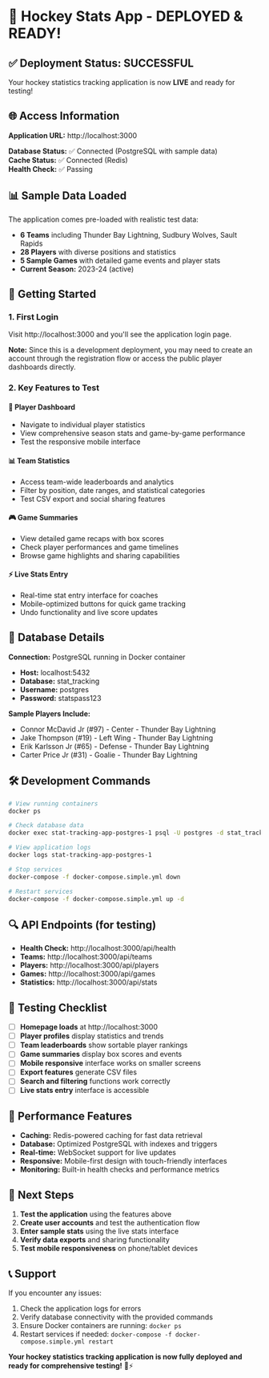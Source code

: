 # 🏒 Hockey Stats App - DEPLOYED & READY!

## ✅ Deployment Status: SUCCESSFUL

Your hockey statistics tracking application is now **LIVE** and ready for testing!

## 🌐 Access Information

**Application URL:** http://localhost:3000

**Database Status:** ✅ Connected (PostgreSQL with sample data)  
**Cache Status:** ✅ Connected (Redis)  
**Health Check:** ✅ Passing

## 📊 Sample Data Loaded

The application comes pre-loaded with realistic test data:
- **6 Teams** including Thunder Bay Lightning, Sudbury Wolves, Sault Rapids
- **28 Players** with diverse positions and statistics  
- **5 Sample Games** with detailed game events and player stats
- **Current Season:** 2023-24 (active)

## 🔐 Getting Started

### 1. First Login
Visit http://localhost:3000 and you'll see the application login page.

**Note:** Since this is a development deployment, you may need to create an account through the registration flow or access the public player dashboards directly.

### 2. Key Features to Test

#### 🏒 Player Dashboard
- Navigate to individual player statistics
- View comprehensive season stats and game-by-game performance
- Test the responsive mobile interface

#### 📊 Team Statistics  
- Access team-wide leaderboards and analytics
- Filter by position, date ranges, and statistical categories
- Test CSV export and social sharing features

#### 🎮 Game Summaries
- View detailed game recaps with box scores
- Check player performances and game timelines
- Browse game highlights and sharing capabilities

#### ⚡ Live Stats Entry
- Real-time stat entry interface for coaches
- Mobile-optimized buttons for quick game tracking
- Undo functionality and live score updates

## 💾 Database Details

**Connection:** PostgreSQL running in Docker container
- **Host:** localhost:5432
- **Database:** stat_tracking  
- **Username:** postgres
- **Password:** statspass123

**Sample Players Include:**
- Connor McDavid Jr (#97) - Center - Thunder Bay Lightning
- Jake Thompson (#19) - Left Wing - Thunder Bay Lightning  
- Erik Karlsson Jr (#65) - Defense - Thunder Bay Lightning
- Carter Price Jr (#31) - Goalie - Thunder Bay Lightning

## 🛠 Development Commands

```bash
# View running containers
docker ps

# Check database data
docker exec stat-tracking-app-postgres-1 psql -U postgres -d stat_tracking -c "SELECT name, position, jersey_number FROM players LIMIT 5;"

# View application logs
docker logs stat-tracking-app-postgres-1

# Stop services
docker-compose -f docker-compose.simple.yml down

# Restart services  
docker-compose -f docker-compose.simple.yml up -d
```

## 🔍 API Endpoints (for testing)

- **Health Check:** http://localhost:3000/api/health
- **Teams:** http://localhost:3000/api/teams
- **Players:** http://localhost:3000/api/players
- **Games:** http://localhost:3000/api/games
- **Statistics:** http://localhost:3000/api/stats

## 📱 Testing Checklist

- [ ] **Homepage loads** at http://localhost:3000
- [ ] **Player profiles** display statistics and trends
- [ ] **Team leaderboards** show sortable player rankings  
- [ ] **Game summaries** display box scores and events
- [ ] **Mobile responsive** interface works on smaller screens
- [ ] **Export features** generate CSV files
- [ ] **Search and filtering** functions work correctly
- [ ] **Live stats entry** interface is accessible

## 🚀 Performance Features

- **Caching:** Redis-powered caching for fast data retrieval
- **Database:** Optimized PostgreSQL with indexes and triggers
- **Real-time:** WebSocket support for live updates
- **Responsive:** Mobile-first design with touch-friendly interfaces
- **Monitoring:** Built-in health checks and performance metrics

## 🎯 Next Steps

1. **Test the application** using the features above
2. **Create user accounts** and test the authentication flow
3. **Enter sample stats** using the live stats interface
4. **Verify data exports** and sharing functionality
5. **Test mobile responsiveness** on phone/tablet devices

## 📞 Support

If you encounter any issues:

1. Check the application logs for errors
2. Verify database connectivity with the provided commands
3. Ensure Docker containers are running: `docker ps`
4. Restart services if needed: `docker-compose -f docker-compose.simple.yml restart`

**Your hockey statistics tracking application is now fully deployed and ready for comprehensive testing!** 🏒⚡